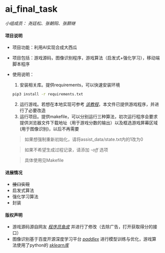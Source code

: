 # ai_final_task
*小组成员： 尧廷松、张朝阳、张颢继*


#### 项目说明
+ 项目功能：利用AI实现合成大西瓜
+ 项目包括：游戏源码，图像识别程序，游戏算法（启发式+强化学习），移动端脚本程序
+ 使用说明：
  1. 安装相关库。提供requirements，可以快速安装环境
  	```bash
  	pip3 install -r requirements.txt
  	```
  	
  2. 运行游戏。若想在本地实现可参考 [*该教程*](https://mp.weixin.qq.com/s/H9VR1MWn-9bKSC_1l_MkJw)，本文件已提供游戏程序，并进行了必要改造
  3. 运行项目。提供makefile，可以分别运行三种算法，初次运行程序会要求提供浏览器文件下载地址（用于游戏分数的输出）以及框选游戏屏幕区域(用于图像识别)，以后不再需要
  
  > 如果想强制重新初始化，请将assist_data/state.txt内的1改为0
  
  > 如果不希望生成过程记录，请添加 *-off* 选项
  
  > 具体使用见Makefile 

#### 进展情况
+ ~~接口实现~~ 
+ 启发式算法
+ 强化学习算法
+ 封装



#### 版权声明
+ 游戏源码源自网友 [*程序员鱼皮*](https://mp.weixin.qq.com/s/H9VR1MWn-9bKSC_1l_MkJw) 并进行了修改（去除广告，打开获取得分的接口）
+ 图像识别基于百度开源深度学习平台 [*paddlex*](https://www.paddlepaddle.org.cn) 进行模型训练与优化，游戏算法使用了python的 [*sklearn库*](https://scikit-learn.org/stable/) 










